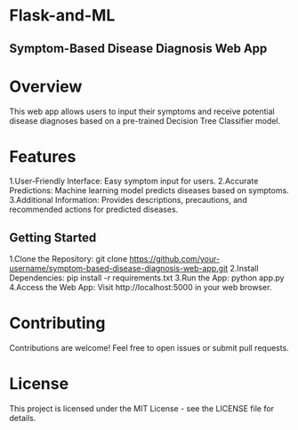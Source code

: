 # Flask-and-ML
## Symptom-Based Disease Diagnosis Web App
# Overview
This web app allows users to input their symptoms and receive potential disease diagnoses based on a pre-trained Decision Tree Classifier model.

# Features
1.User-Friendly Interface: Easy symptom input for users.
2.Accurate Predictions: Machine learning model predicts diseases based on symptoms.
3.Additional Information: Provides descriptions, precautions, and recommended actions for predicted diseases.
## Getting Started
1.Clone the Repository: git clone https://github.com/your-username/symptom-based-disease-diagnosis-web-app.git
2.Install Dependencies: pip install -r requirements.txt
3.Run the App: python app.py
4.Access the Web App: Visit http://localhost:5000 in your web browser.
# Contributing
Contributions are welcome! Feel free to open issues or submit pull requests.

# License
This project is licensed under the MIT License - see the LICENSE file for details.
